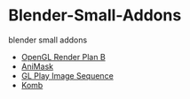 # Blender-Small-Addons
blender small addons

- [OpenGL Render Plan B](./opengl_render_plan_b/)
- [AniMask](./animask/)
- [GL Play Image Sequence](./glplay_image_sequence/)
- [Komb](./komb/)
